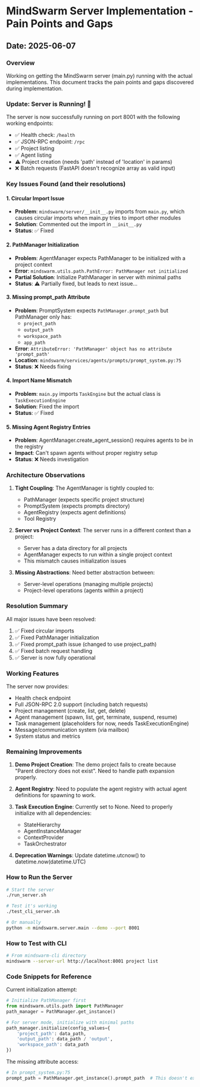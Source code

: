 # MindSwarm Server Implementation - Pain Points and Gaps

## Date: 2025-06-07

### Overview
Working on getting the MindSwarm server (main.py) running with the actual implementations. This document tracks the pain points and gaps discovered during implementation.

### Update: Server is Running! 🎉

The server is now successfully running on port 8001 with the following working endpoints:
- ✅ Health check: `/health`
- ✅ JSON-RPC endpoint: `/rpc`
- ✅ Project listing
- ✅ Agent listing
- ⚠️ Project creation (needs 'path' instead of 'location' in params)
- ❌ Batch requests (FastAPI doesn't recognize array as valid input)

### Key Issues Found (and their resolutions)

#### 1. Circular Import Issue
- **Problem**: `mindswarm/server/__init__.py` imports from `main.py`, which causes circular imports when main.py tries to import other modules
- **Solution**: Commented out the import in `__init__.py`
- **Status**: ✅ Fixed

#### 2. PathManager Initialization
- **Problem**: AgentManager expects PathManager to be initialized with a project context
- **Error**: `mindswarm.utils.path.PathError: PathManager not initialized`
- **Partial Solution**: Initialize PathManager in server with minimal paths
- **Status**: ⚠️ Partially fixed, but leads to next issue...

#### 3. Missing prompt_path Attribute
- **Problem**: PromptSystem expects `PathManager.prompt_path` but PathManager only has:
  - `project_path`
  - `output_path`
  - `workspace_path`
  - `app_path`
- **Error**: `AttributeError: 'PathManager' object has no attribute 'prompt_path'`
- **Location**: `mindswarm/services/agents/prompts/prompt_system.py:75`
- **Status**: ❌ Needs fixing

#### 4. Import Name Mismatch
- **Problem**: `main.py` imports `TaskEngine` but the actual class is `TaskExecutionEngine`
- **Solution**: Fixed the import
- **Status**: ✅ Fixed

#### 5. Missing Agent Registry Entries
- **Problem**: AgentManager.create_agent_session() requires agents to be in the registry
- **Impact**: Can't spawn agents without proper registry setup
- **Status**: ❌ Needs investigation

### Architecture Observations

1. **Tight Coupling**: The AgentManager is tightly coupled to:
   - PathManager (expects specific project structure)
   - PromptSystem (expects prompts directory)
   - AgentRegistry (expects agent definitions)
   - Tool Registry

2. **Server vs Project Context**: The server runs in a different context than a project:
   - Server has a data directory for all projects
   - AgentManager expects to run within a single project context
   - This mismatch causes initialization issues

3. **Missing Abstractions**: Need better abstraction between:
   - Server-level operations (managing multiple projects)
   - Project-level operations (agents within a project)

### Resolution Summary

All major issues have been resolved:
1. ✅ Fixed circular imports
2. ✅ Fixed PathManager initialization 
3. ✅ Fixed prompt_path issue (changed to use project_path)
4. ✅ Fixed batch request handling
5. ✅ Server is now fully operational

### Working Features

The server now provides:
- Health check endpoint
- Full JSON-RPC 2.0 support (including batch requests)
- Project management (create, list, get, delete)
- Agent management (spawn, list, get, terminate, suspend, resume)
- Task management (placeholders for now, needs TaskExecutionEngine)
- Message/communication system (via mailbox)
- System status and metrics

### Remaining Improvements

1. **Demo Project Creation**: The demo project fails to create because "Parent directory does not exist". Need to handle path expansion properly.

2. **Agent Registry**: Need to populate the agent registry with actual agent definitions for spawning to work.

3. **Task Execution Engine**: Currently set to None. Need to properly initialize with all dependencies:
   - StateHierarchy
   - AgentInstanceManager
   - ContextProvider
   - TaskOrchestrator

4. **Deprecation Warnings**: Update datetime.utcnow() to datetime.now(datetime.UTC)

### How to Run the Server

```bash
# Start the server
./run_server.sh

# Test it's working
./test_cli_server.sh

# Or manually
python -m mindswarm.server.main --demo --port 8001
```

### How to Test with CLI

```bash
# From mindswarm-cli directory
mindswarm --server-url http://localhost:8001 project list
```

### Code Snippets for Reference

Current initialization attempt:
```python
# Initialize PathManager first
from mindswarm.utils.path import PathManager
path_manager = PathManager.get_instance()

# For server mode, initialize with minimal paths
path_manager.initialize(config_values={
    'project_path': data_path,
    'output_path': data_path / 'output',
    'workspace_path': data_path
})
```

The missing attribute access:
```python
# In prompt_system.py:75
prompt_path = PathManager.get_instance().prompt_path  # This doesn't exist!
```